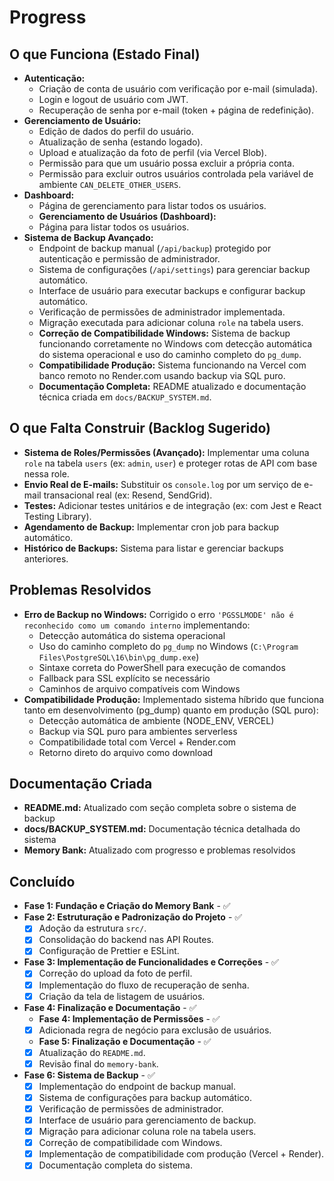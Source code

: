 # Progress

## O que Funciona (Estado Final)

-   **Autenticação:**
    -   Criação de conta de usuário com verificação por e-mail (simulada).
    -   Login e logout de usuário com JWT.
    -   Recuperação de senha por e-mail (token + página de redefinição).
-   **Gerenciamento de Usuário:**
    -   Edição de dados do perfil do usuário.
    -   Atualização de senha (estando logado).
    -   Upload e atualização da foto de perfil (via Vercel Blob).
    -   Permissão para que um usuário possa excluir a própria conta.
    -   Permissão para excluir outros usuários controlada pela variável de ambiente `CAN_DELETE_OTHER_USERS`.
-   **Dashboard:**
    -   Página de gerenciamento para listar todos os usuários.
    -   **Gerenciamento de Usuários (Dashboard):**
    -   Página para listar todos os usuários.
-   **Sistema de Backup Avançado:**
    -   Endpoint de backup manual (`/api/backup`) protegido por autenticação e permissão de administrador.
    -   Sistema de configurações (`/api/settings`) para gerenciar backup automático.
    -   Interface de usuário para executar backups e configurar backup automático.
    -   Verificação de permissões de administrador implementada.
    -   Migração executada para adicionar coluna `role` na tabela users.
    -   **Correção de Compatibilidade Windows:** Sistema de backup funcionando corretamente no Windows com detecção automática do sistema operacional e uso do caminho completo do `pg_dump`.
    -   **Compatibilidade Produção:** Sistema funcionando na Vercel com banco remoto no Render.com usando backup via SQL puro.
    -   **Documentação Completa:** README atualizado e documentação técnica criada em `docs/BACKUP_SYSTEM.md`.

## O que Falta Construir (Backlog Sugerido)

-   **Sistema de Roles/Permissões (Avançado):** Implementar uma coluna `role` na tabela `users` (ex: `admin`, `user`) e proteger rotas de API com base nessa role.
-   **Envio Real de E-mails:** Substituir os `console.log` por um serviço de e-mail transacional real (ex: Resend, SendGrid).
-   **Testes:** Adicionar testes unitários e de integração (ex: com Jest e React Testing Library).
-   **Agendamento de Backup:** Implementar cron job para backup automático.
-   **Histórico de Backups:** Sistema para listar e gerenciar backups anteriores.

## Problemas Resolvidos

-   **Erro de Backup no Windows:** Corrigido o erro `'PGSSLMODE' não é reconhecido como um comando interno` implementando:
    -   Detecção automática do sistema operacional
    -   Uso do caminho completo do `pg_dump` no Windows (`C:\Program Files\PostgreSQL\16\bin\pg_dump.exe`)
    -   Sintaxe correta do PowerShell para execução de comandos
    -   Fallback para SSL explícito se necessário
    -   Caminhos de arquivo compatíveis com Windows
-   **Compatibilidade Produção:** Implementado sistema híbrido que funciona tanto em desenvolvimento (pg_dump) quanto em produção (SQL puro):
    -   Detecção automática de ambiente (NODE_ENV, VERCEL)
    -   Backup via SQL puro para ambientes serverless
    -   Compatibilidade total com Vercel + Render.com
    -   Retorno direto do arquivo como download

## Documentação Criada

-   **README.md:** Atualizado com seção completa sobre o sistema de backup
-   **docs/BACKUP_SYSTEM.md:** Documentação técnica detalhada do sistema
-   **Memory Bank:** Atualizado com progresso e problemas resolvidos

## Concluído

-   **Fase 1: Fundação e Criação do Memory Bank** - ✅
-   **Fase 2: Estruturação e Padronização do Projeto** - ✅
    -   [x] Adoção da estrutura `src/`.
    -   [x] Consolidação do backend nas API Routes.
    -   [x] Configuração de Prettier e ESLint.
-   **Fase 3: Implementação de Funcionalidades e Correções** - ✅
    -   [x] Correção do upload da foto de perfil.
    -   [x] Implementação do fluxo de recuperação de senha.
    -   [x] Criação da tela de listagem de usuários.
-   **Fase 4: Finalização e Documentação** - ✅
    -   **Fase 4: Implementação de Permissões** - ✅
    -   [x] Adicionada regra de negócio para exclusão de usuários.
    -   **Fase 5: Finalização e Documentação** - ✅
    -   [x] Atualização do `README.md`.
    -   [x] Revisão final do `memory-bank`.
-   **Fase 6: Sistema de Backup** - ✅
    -   [x] Implementação do endpoint de backup manual.
    -   [x] Sistema de configurações para backup automático.
    -   [x] Verificação de permissões de administrador.
    -   [x] Interface de usuário para gerenciamento de backup.
    -   [x] Migração para adicionar coluna role na tabela users.
    -   [x] Correção de compatibilidade com Windows.
    -   [x] Implementação de compatibilidade com produção (Vercel + Render).
    -   [x] Documentação completa do sistema. 